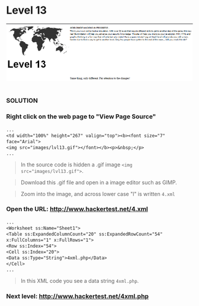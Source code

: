 # Level 13

![Alt text](level13.PNG?raw=true)

#
### SOLUTION
 
### Right click on the web page to "View Page Source"

	...
	<td width="100%" height="267" valign="top"><b><font size="7" face="Arial">
	<img src="images/lvl13.gif"></font></b><p>&nbsp;</p>
	...
	
> In the source code is hidden a .gif image `<img src="images/lvl13.gif">`.

> Download this .gif file and open in a image editor such as GIMP.

> Zoom into the image, and across lower case "l" is written `4.xml`

### Open the URL: http://www.hackertest.net/4.xml
	...
	<Worksheet ss:Name="Sheet1">
	<Table ss:ExpandedColumnCount="20" ss:ExpandedRowCount="54" x:FullColumns="1" x:FullRows="1">
	<Row ss:Index="54">
	<Cell ss:Index="20">
	<Data ss:Type="String">4xml.php</Data>
	</Cell>
	...

> In this XML code you see a data string `4xml.php`.

### Next level: http://www.hackertest.net/4xml.php
